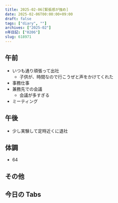 ```yaml
---
title: 2025-02-06[緊張感が強め]
date: 2025-02-06T00:00:00+09:00
draft: false
tags: ["diary", ""]
archives: ["2025-02"]
n年日記: ["0206"]
slug: 618971
---
```


## 午前

- いつも通り頑張って出社
  - 子供が、時間なので行こうぜと声をかけてくれた
- 事務仕事
- 兼務先での会議
  - 会議が多すぎる
- ミーティング

## 午後

- 少し実験して定時近くに退社

## 体調

- 64

## その他

## 今日の Tabs
